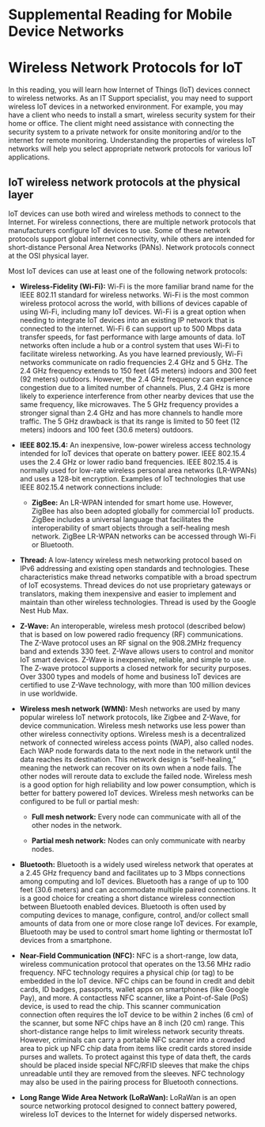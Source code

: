 # Supplemental Reading for Mobile Device Networks

# Wireless Network Protocols for IoT 

In this reading, you will learn how Internet of Things (IoT) devices connect to wireless networks. As an IT Support specialist, you may need to support wireless IoT devices in a networked environment. For example, you may have a client who needs to install a smart, wireless security system for their home or office. The client might need assistance with connecting the security system to a private network for onsite monitoring and/or to the internet for remote monitoring. Understanding the properties of wireless IoT networks will help you select appropriate network protocols for various IoT applications.

## IoT wireless network protocols at the physical layer

IoT devices can use both wired and wireless methods to connect to the Internet. For wireless connections, there are multiple network protocols that manufacturers configure IoT devices to use. Some of these network protocols support global internet connectivity, while others are intended for short-distance Personal Area Networks (PANs). Network protocols connect at the OSI physical layer. 

Most IoT devices can use at least one of the following network protocols:

- **Wireless-Fidelity (Wi-Fi):** Wi-Fi is the more familiar brand name for the IEEE 802.11 standard for wireless networks. Wi-Fi is the most common wireless protocol across the world, with billions of devices capable of using Wi-Fi, including many IoT devices. Wi-Fi is a great option when needing to integrate IoT devices into an existing IP network that is connected to the internet. Wi-Fi 6 can support up to 500 Mbps data transfer speeds, for fast performance with large amounts of data. IoT networks often include a hub or a control system that uses Wi-Fi to facilitate wireless networking. As you have learned previously, Wi-Fi networks communicate on radio frequencies 2.4 GHz and 5 GHz. The 2.4 GHz frequency extends to 150 feet (45 meters) indoors and 300 feet (92 meters) outdoors. However, the 2.4 GHz frequency can experience congestion due to a limited number of channels. Plus, 2.4 GHz is more likely to experience interference from other nearby devices that use the same frequency, like microwaves. The 5 GHz frequency provides a stronger signal than 2.4 GHz and has more channels to handle more traffic. The 5 GHz drawback is that its range is limited to 50 feet (12 meters) indoors and 100 feet (30.6 meters) outdoors. 
    
- **IEEE 802.15.4:** An inexpensive, low-power wireless access technology intended for IoT devices that operate on battery power. IEEE 802.15.4 uses the 2.4 GHz or lower radio band frequencies. IEEE 802.15.4 is normally used for low-rate wireless personal area networks (LR-WPANs) and uses a 128-bit encryption. Examples of IoT technologies that use IEEE 802.15.4 network connections include:
    
    - **ZigBee:** An LR-WPAN intended for smart home use. However, ZigBee has also been adopted globally for commercial IoT products. ZigBee includes a universal language that facilitates the interoperability of smart objects through a self-healing mesh network. ZigBee LR-WPAN networks can be accessed through Wi-Fi or Bluetooth. 
        

- **Thread:** A low-latency wireless mesh networking protocol based on IPv6 addressing and existing open standards and technologies. These characteristics make thread networks compatible with a broad spectrum of IoT ecosystems. Thread devices do not use proprietary gateways or translators, making them inexpensive and easier to implement and maintain than other wireless technologies. Thread is used by the Google Nest Hub Max.
    

- **Z-Wave:** An interoperable, wireless mesh protocol (described below) that is based on low powered radio frequency (RF) communications. The Z-Wave protocol uses an RF signal on the 908.2MHz frequency band and extends 330 feet. Z-Wave allows users to control and monitor IoT smart devices. Z-Wave is inexpensive, reliable, and simple to use. The Z-wave protocol supports a closed network for security purposes. Over 3300 types and models of home and business IoT devices are certified to use Z-Wave technology, with more than 100 million devices in use worldwide.   
    
- **Wireless mesh network (WMN):** Mesh networks are used by many popular wireless IoT network protocols, like Zigbee and Z-Wave, for device communication. Wireless mesh networks use less power than other wireless connectivity options. Wireless mesh is a decentralized network of connected wireless access points (WAP), also called nodes. Each WAP node forwards data to the next node in the network until the data reaches its destination. This network design is “self-healing,” meaning the network can recover on its own when a node fails. The other nodes will reroute data to exclude the failed node. Wireless mesh is a good option for high reliability and low power consumption, which is better for battery powered IoT devices. Wireless mesh networks can be configured to be full or partial mesh:
    
    - **Full mesh network:** Every node can communicate with all of the other nodes in the network. 
        
    - **Partial mesh network:** Nodes can only communicate with nearby nodes.
        
- **Bluetooth:** Bluetooth is a widely used wireless network that operates at a 2.45 GHz frequency band and facilitates up to 3 Mbps connections among computing and IoT devices. Bluetooth has a range of up to 100 feet (30.6 meters) and can accommodate multiple paired connections. It is a good choice for creating a short distance wireless connection between Bluetooth enabled devices. Bluetooth is often used by computing devices to manage, configure, control, and/or collect small amounts of data from one or more close range IoT devices. For example, Bluetooth may be used to control smart home lighting or thermostat IoT devices from a smartphone. 
    
- **Near-Field Communication (NFC):** NFC is a short-range, low data, wireless communication protocol that operates on the 13.56 MHz radio frequency. NFC technology requires a physical chip (or tag) to be embedded in the IoT device. NFC chips can be found in credit and debit cards, ID badges, passports, wallet apps on smartphones (like Google Pay), and more. A contactless NFC scanner, like a Point-of-Sale (PoS) device, is used to read the chip. This scanner communication connection often requires the IoT device to be within 2 inches (6 cm) of the scanner, but some NFC chips have an 8 inch (20 cm) range. This short-distance range helps to limit wireless network security threats. However, criminals can carry a portable NFC scanner into a crowded area to pick up NFC chip data from items like credit cards stored inside purses and wallets. To protect against this type of data theft, the cards should be placed inside special NFC/RFID sleeves that make the chips unreadable until they are removed from the sleeves. NFC technology may also be used in the pairing process for Bluetooth connections. 
    

- **Long Range Wide Area Network (LoRaWan):** LoRaWan is an open source networking protocol designed to connect battery powered, wireless IoT devices to the Internet for widely dispersed networks.